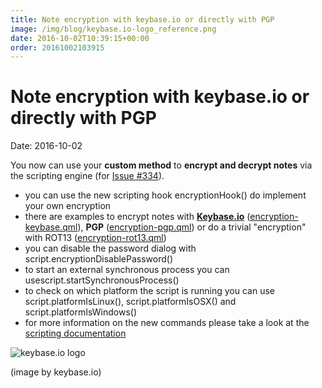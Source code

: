 ```yaml
---
title: Note encryption with keybase.io or directly with PGP
image: /img/blog/keybase.io-logo_reference.png
date: 2016-10-02T10:39:15+00:00
order: 20161002103915
---
```


# Note encryption with keybase.io or directly with PGP

<v-subheader class="blog">Date: 2016-10-02</v-subheader>

You now can use your **custom method** to **encrypt and decrypt notes** via the scripting engine (for [Issue #334](https://github.com/pbek/QOwnNotes/issues/334)).

- you can use the new scripting hook encryptionHook() do implement your own encryption
- there are examples to encrypt notes with **[Keybase.io](https://keybase.io/)** ([encryption-keybase.qml](https://github.com/pbek/QOwnNotes/blob/develop/doc/scripting/encryption-keybase.qml)), **PGP** ([encryption-pgp.qml](https://github.com/pbek/QOwnNotes/blob/develop/doc/scripting/encryption-pgp.qml)) or do a trivial "encryption" with ROT13 ([encryption-rot13.qml](https://github.com/pbek/QOwnNotes/blob/develop/doc/scripting/encryption-rot13.qml))
- you can disable the password dialog with script.encryptionDisablePassword()
- to start an external synchronous process you can usescript.startSynchronousProcess()
- to check on which platform the script is running you can use script.platformIsLinux(), script.platformIsOSX() and script.platformIsWindows()
- for more information on the new commands please take a look at the [scripting documentation](http://docs.qownnotes.org/en/develop/scripting/README.html)

 ![keybase.io logo](/img/blog/keybase.io-logo_reference.png "keybase.io logo")
 
 (image by keybase.io)